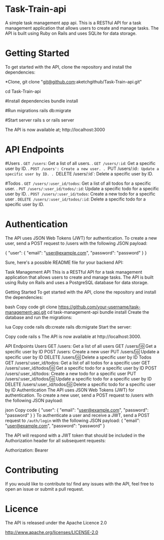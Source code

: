 # Task-Train-api
A simple task management app api. This is a RESTful API for a task management application that allows users to create and manage tasks. The API is built using Ruby on Rails and uses SQLite for data storage.

# Getting Started
To get started with the API, clone the repository and install the dependencies:

*Clone,
git clone "git@github.com:aketchgithub/Task-Train-api.git"

cd Task-Train-api

#Install dependencies
bundle install

#Run migrations 
rails db:migrate

#Start server
rails s
or 
rails server

The API is now available at;
http://localhost:3000

# API Endpoints
  #Users
. `GET /users`: Get a list of all users.
. `GET /users/:id`: Get a specific user by ID.
. `POST /users': Create a new user.
. `PUT /users/:id`: Update a specific user by ID.
. `DELETE /users/:id`: Delete a specific user by ID.

#Todos
. `GET /users/:user_id/todos`: Get a list of all todos for a specific user.
. `PUT /users/:user_id/todos/:id`: Update a specific todo for a specific user by ID.
. `POST /users/:user_id/todos`: Create a new todo for a specific user
. `DELETE /users/:user_id/todos/:id`: Delete a specific todo for a specific user by ID.

# Authentication
 The API uses JSON Web Tokens (JWT) for authentication. To create a new user, send a POST request to /users with the following JSON payload:
 
 {
  "user": {
    "email": "user@example.com",
    "password": "password"
  }
}

Sure, here's a possible README file for your backend API:

Task Management API
This is a RESTful API for a task management application that allows users to create and manage tasks. The API is built using Ruby on Rails and uses a PostgreSQL database for data storage.

Getting Started
To get started with the API, clone the repository and install the dependencies:

bash
Copy code
git clone https://github.com/your-username/task-management-api.git
cd task-management-api
bundle install
Create the database and run the migrations:

lua
Copy code
rails db:create
rails db:migrate
Start the server:

Copy code
rails s
The API is now available at http://localhost:3000.

API Endpoints
Users
GET /users: Get a list of all users
GET /users/:id: Get a specific user by ID
POST /users: Create a new user
PUT /users/:id: Update a specific user by ID
DELETE /users/:id: Delete a specific user by ID
Todos
GET /users/:user_id/todos: Get a list of all todos for a specific user
GET /users/:user_id/todos/:id: Get a specific todo for a specific user by ID
POST /users/:user_id/todos: Create a new todo for a specific user
PUT /users/:user_id/todos/:id: Update a specific todo for a specific user by ID
DELETE /users/:user_id/todos/:id: Delete a specific todo for a specific user by ID
Authentication
The API uses JSON Web Tokens (JWT) for authentication. To create a new user, send a POST request to /users with the following JSON payload:

json
Copy code
{
  "user": {
    "email": "user@example.com",
    "password": "password"
  }
}
To authenticate a user and receive a JWT, send a POST request to `/auth/login` with the following JSON payload:
{
  "email": "user@example.com",
  "password": "password"
}

The API will respond with a JWT token that should be included in the Authorization header for all subsequent requests:

Authorization: Bearer <token>

# Contributing
If you would like to contribute to/ find any issues with the API, feel free to open an issue or submit a pull request.

# Licence
The API is released under the Apache Licence 2.0

  http://www.apache.org/licenses/LICENSE-2.0

